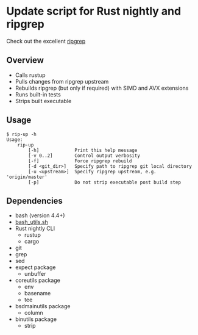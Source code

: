 # Update script for Rust nightly and ripgrep

Check out the excellent [ripgrep](https://github.com/BurntSushi/ripgrep)

## Overview
- Calls rustup
- Pulls changes from ripgrep upstream
- Rebuilds ripgrep (but only if required) with SIMD and AVX extensions
- Runs built-in tests
- Strips built executable

## Usage
```
$ rip-up -h
Usage:
	rip-up
		[-h]             Print this help message
		[-v 0..2]        Control output verbosity
		[-f]             Force ripgrep rebuild
		[-d <git_dir>]   Specify path to ripgrep git local directory
		[-u <upstream>]  Specify ripgrep upstream, e.g. 'origin/master'
		[-p]             Do not strip executable post build step
```

## Dependencies

- bash (version 4.4+)
- [bash_utils.sh](https://github.com/Slaiyer/bash_utils)
- Rust nightly CLI
    - rustup
    - cargo
- git
- grep
- sed
- expect package
    - unbuffer
- coreutils package
    - env
    - basename
    - tee
- bsdmainutils package
    - column
- binutils package
    - strip
